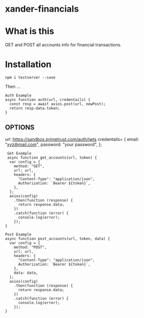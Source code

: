 # xander-financials
# What is this

GET and POST all accounts info for financial transactions.

# Installation

`npm i testserver --save`

Then ...

```
Auth Example
async function auth(url, credentails) {
  const resp = await axios.post(url, newPost);
  return resp.data.token;
}
```

## OPTIONS

url :https://sandbox.primetrust.com/auth/jwts
credentails= {
email: "xyz@mail.com",
password: "your password",
};

```
 Get Example
 async function get_accounts(url, token) {
  var config = {
    method: "GET",
    url: url,
    headers: {
      "Content-Type": "application/json",
      Authorization: `Bearer ${token}`,
    },
  };
  axios(config)
    .then(function (response) {
      return response.data;
    })
    .catch(function (error) {
      console.log(error);
    });
}

Post Example
async function post_accounts(url, token, data) {
  var config = {
    method: "POST",
    url: url,
    headers: {
      "Content-Type": "application/json",
      Authorization: `Bearer ${token}`,
    },
    data: data,
  };
  axios(config)
    .then(function (response) {
      return response.data;
    })
    .catch(function (error) {
      console.log(error);
    });
}
```
